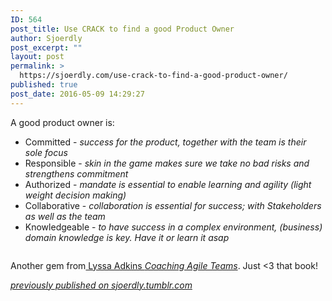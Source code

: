 ```yaml
---
ID: 564
post_title: Use CRACK to find a good Product Owner
author: Sjoerdly
post_excerpt: ""
layout: post
permalink: >
  https://sjoerdly.com/use-crack-to-find-a-good-product-owner/
published: true
post_date: 2016-05-09 14:29:27
---
```

<!-- wp:paragraph -->
<p>A good product owner is:</p>
<!-- /wp:paragraph -->

<!-- wp:list -->
<ul><li>Committed -<em> success for the product, together with the team is their sole focus</em></li><li>Responsible - <em>skin in the game makes sure we take no bad risks and strengthens commitment</em></li><li>Authorized - <em>mandate is essential to enable learning and agility (light weight decision making)</em></li><li>Collaborative - <em>collaboration is essential for success; with Stakeholders as well as the team</em></li><li>Knowledgeable - <em>to have success in a complex environment, (business) domain knowledge is key. Have it or learn it asap</em><br></li></ul>
<!-- /wp:list -->

<!-- wp:image {"id":566} -->
<figure class="wp-block-image"><img src="https://sjoerdly.com/wp/wp-content/uploads/2016/05/adkins_crack_po_500.jpg" alt="" class="wp-image-566"/></figure>
<!-- /wp:image -->

<!-- wp:paragraph -->
<p>Another gem from<a href="http://www.coachingagileteams.com/">&nbsp;Lyssa Adkins&nbsp;<em>Coaching Agile Teams</em></a>. Just &lt;3 that book!</p>
<!-- /wp:paragraph -->

<!-- wp:paragraph -->
<p><em><a href="http://sjoerdly.tumblr.com/post/144094825147/use-crack-to-find-a-good-product-owner-a-good">previously published on sjoerdly.tumblr.com</a></em></p>
<!-- /wp:paragraph -->